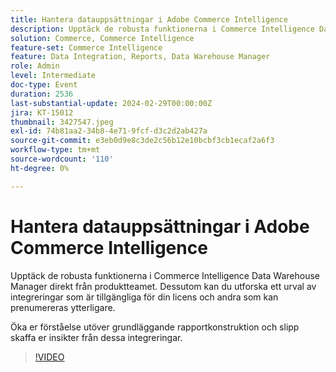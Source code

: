```yaml
---
title: Hantera datauppsättningar i Adobe Commerce Intelligence
description: Upptäck de robusta funktionerna i Commerce Intelligence Data Warehouse Manager direkt från produktteamet. Dessutom kan du utforska ett urval av integreringar som är tillgängliga för din licens och andra som kan prenumereras ytterligare. Öka er förståelse utöver grundläggande rapportkonstruktion och slipp skaffa er insikter från dessa integreringar.
solution: Commerce, Commerce Intelligence
feature-set: Commerce Intelligence
feature: Data Integration, Reports, Data Warehouse Manager
role: Admin
level: Intermediate
doc-type: Event
duration: 2536
last-substantial-update: 2024-02-29T00:00:00Z
jira: KT-15012
thumbnail: 3427547.jpeg
exl-id: 74b81aa2-34b8-4e71-9fcf-d3c2d2ab427a
source-git-commit: e3eb0d9e8c3de2c56b12e10bcbf3cb1ecaf2a6f3
workflow-type: tm+mt
source-wordcount: '110'
ht-degree: 0%

---
```


# Hantera datauppsättningar i Adobe Commerce Intelligence

Upptäck de robusta funktionerna i Commerce Intelligence Data Warehouse Manager direkt från produktteamet. Dessutom kan du utforska ett urval av integreringar som är tillgängliga för din licens och andra som kan prenumereras ytterligare.

Öka er förståelse utöver grundläggande rapportkonstruktion och slipp skaffa er insikter från dessa integreringar.

>[!VIDEO](https://video.tv.adobe.com/v/3427547/?learn=on)
